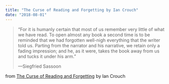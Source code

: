 ```yaml
---
title: "The Curse of Reading and Forgetting by Ian Crouch"
date: "2018-08-01"
---
```


> “For it is humanly certain that most of us remember very little of what we have read. To open almost any book a second time is to be reminded that we had forgotten well-nigh everything that the writer told us. Parting from the narrator and his narrative, we retain only a fading impression; and he, as it were, takes the book away from us and tucks it under his arm.”
> 
> —Siegfried Sassoon

from [The Curse of Reading and Forgetting](https://www.newyorker.com/books/page-turner/the-curse-of-reading-and-forgetting) by Ian Crouch

